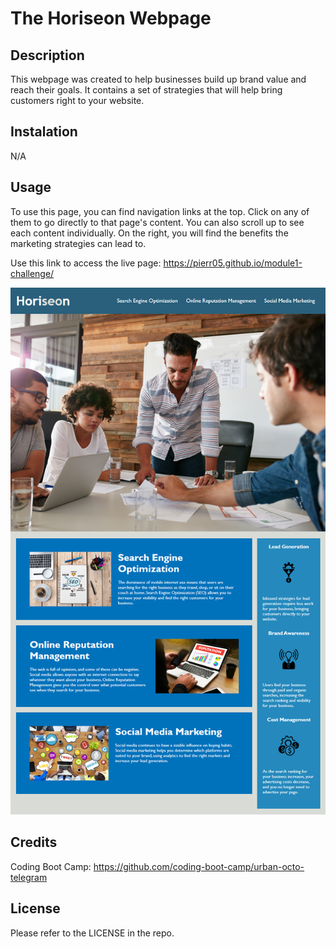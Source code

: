 # The Horiseon Webpage 

## Description 

This webpage was created to help businesses build up brand value and reach their goals. It contains a set of strategies that will help bring customers right to your website. 

## Instalation

N/A

## Usage 

To use this page, you can find navigation links at the top. Click on any of them to go directly to that page's content. You can also scroll up to see each content individually. On the right, you will find the benefits the marketing strategies can lead to.

Use this link to access the live page: https://pierr05.github.io/module1-challenge/

![Screenshot of the Horiseon webpage.](.//assets/images/screenshot.png)

## Credits 

Coding Boot Camp: https://github.com/coding-boot-camp/urban-octo-telegram

## License

Please refer to the LICENSE in the repo.
